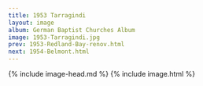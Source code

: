 ```yaml
---
title: 1953 Tarragindi
layout: image
album: German Baptist Churches Album
image: 1953-Tarragindi.jpg
prev: 1953-Redland-Bay-renov.html
next: 1954-Belmont.html
---
```

{% include image-head.md %}
{% include image.html %}
